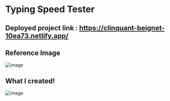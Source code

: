 # Typing Speed Tester

## Deployed project link : https://clinquant-beignet-10ea73.netlify.app/


## Reference Image

![image](https://user-images.githubusercontent.com/84569241/185552824-fa39e41e-e074-4dcb-a44d-c4b3e2491b7e.png)


## What I created!

![image](https://user-images.githubusercontent.com/84569241/185552776-fec8a916-30ea-443a-9929-1ce1dc8ab24f.png)
